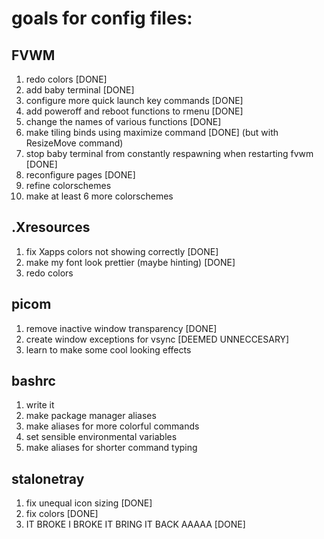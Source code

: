 # goals for config files:

## FVWM
1. redo colors [DONE]
2. add baby terminal [DONE]
3. configure more quick launch key commands [DONE]
4. add poweroff and reboot functions to rmenu [DONE]
5. change the names of various functions [DONE]
6. make tiling binds using maximize command [DONE] (but with ResizeMove command)
7. stop baby terminal from constantly respawning when restarting fvwm [DONE]
8. reconfigure pages [DONE]
9. refine colorschemes
10. make at least 6 more colorschemes

## .Xresources
1. fix Xapps colors not showing correctly [DONE]
2. make my font look prettier (maybe hinting) [DONE]
3. redo colors

## picom
1. remove inactive window transparency [DONE]
2. create window exceptions for vsync [DEEMED UNNECCESARY]
3. learn to make some cool looking effects

## bashrc
1. write it
2. make package manager aliases
3. make aliases for more colorful commands
4. set sensible environmental variables
5. make aliases for shorter command typing

## stalonetray
1. fix unequal icon sizing [DONE]
2. fix colors [DONE]
3. IT BROKE I BROKE IT BRING IT BACK AAAAA [DONE]

